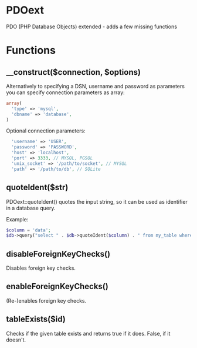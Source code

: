 PDOext
======
PDO (PHP Database Objects) extended - adds a few missing functions

Functions
=========
__construct($connection, $options)
---------------------
Alternatively to specifying a DSN, username and password as parameters you can specify connection parameters as array:

```php
array(
  'type' => 'mysql',
  'dbname' => 'database',
)
```

Optional connection parameters:
```php
  'username' => 'USER',
  'password' => 'PASSWORD',
  'host' => 'localhost',
  'port' => 3333, // MYSQL, PGSQL
  'unix_socket' => '/path/to/socket', // MYSQL
  'path' => '/path/to/db', // SQLite
```

quoteIdent($str)
----------------
PDOext::quoteIdent() quotes the input string, so it can be used as identifier in a database query.

Example:
```php
$column = 'data';
$db->query("select " . $db->quoteIdent($column) . " from my_table where id="  . $db_quote($id));
```

disableForeignKeyChecks()
-------------------------
Disables foreign key checks.

enableForeignKeyChecks()
-------------------------
(Re-)enables foreign key checks.

tableExists($id)
---------------
Checks if the given table exists and returns true if it does. False, if it doesn't.
